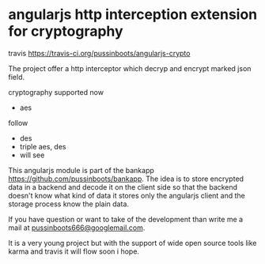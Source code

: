 angularjs http interception extension for cryptography
==================

travis https://travis-ci.org/pussinboots/angularjs-crypto

The project offer a http interceptor which decryp and encrypt marked json field.

cryptography supported now
- aes

follow 
- des
- triple aes, des
- will see

This angularjs module is part of the bankapp https://github.com/pussinboots/bankapp.
The idea is to store encrypted data in a backend and decode it on the client side so that the backend 
doesn't know what kind of data it stores only the angularjs client and the storage process know the 
plain data.

If you have question or want to take of the development than write me a mail at pussinboots666@googlemail.com.

It is a very young project but with the support of wide open source tools like karma and travis it
will flow soon i hope.

